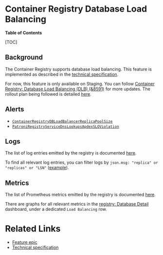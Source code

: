 # Container Registry Database Load Balancing

**Table of Contents**

[TOC]

## Background

The Container Registry supports database load balancing. This feature is implemented as described in the [technical specification](https://gitlab.com/gitlab-org/container-registry/-/blob/master/docs/spec/gitlab/database-load-balancing.md).

For now, this feature is only available on Staging. You can follow [Container Registry: Database Load Balancing (DLB) (&8591)](https://gitlab.com/groups/gitlab-org/-/epics/8591) for more updates. The rollout plan being followed is detailed [here](https://gitlab.com/gitlab-org/container-registry/-/blob/master/docs/spec/gitlab/database-load-balancing.md?ref_type=heads#rollout-plan).

## Alerts

- [`ContainerRegistryDBLoadBalancerReplicaPoolSize`](./alerts/ContainerRegistryDBLoadBalancerReplicaPoolSize.md)
- [`PatroniRegistryServiceDnsLookupsApdexSLOViolation`](./alerts/PatroniRegistryServiceDnsLookupsApdexSLOViolation.md)

## Logs

The list of log entries emitted by the registry is documented [here](https://gitlab.com/gitlab-org/container-registry/-/blob/master/docs/spec/gitlab/database-load-balancing.md?ref_type=heads#logging).

To find all relevant log entries, you can filter logs by `json.msg: "replica" or "replicas" or "LSN"` ([example](https://nonprod-log.gitlab.net/app/r/s/J4dYB)).

## Metrics

The list of Prometheus metrics emitted by the registry is documented [here](https://gitlab.com/gitlab-org/container-registry/-/blob/master/docs/spec/gitlab/database-load-balancing.md?ref_type=heads#metrics).

There are graphs for all relevant metrics in the [registry: Database Detail](https://dashboards.gitlab.net/goto/ulhoLB7NR?orgId=1) dashboard, under a dedicated `Load Balancing` row.

# Related Links

- [Feature epic](https://gitlab.com/groups/gitlab-org/-/epics/8591)
- [Technical specification](https://gitlab.com/gitlab-org/container-registry/-/blob/master/docs/spec/gitlab/database-load-balancing.md)
